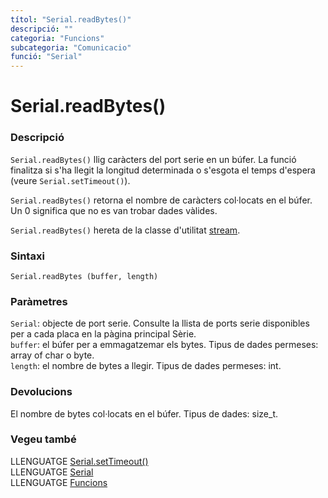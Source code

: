 ```yaml
---
títol: "Serial.readBytes()"
descripció: ""
categoria: "Funcions"
subcategoria: "Comunicacio"
funció: "Serial"
---
```


# Serial.readBytes()

### Descripció

`Serial.readBytes()` llig caràcters del port serie en un búfer. La funció finalitza si s'ha llegit la longitud determinada o s'esgota el temps d'espera (veure `Serial.setTimeout()`).

`Serial.readBytes()` retorna el nombre de caràcters col·locats en el búfer. Un 0 significa que no es van trobar dades vàlides.

`Serial.readBytes()` hereta de la classe d'utilitat [stream](../Stream.md).

### Sintaxi

`Serial.readBytes (buffer, length)`

### Paràmetres

`Serial`: objecte de port serie. Consulte la llista de ports serie disponibles per a cada placa en la pàgina principal Sèrie.  
`buffer`: el búfer per a emmagatzemar els bytes. Tipus de dades permeses: array of char o byte.  
`length`: el nombre de bytes a llegir. Tipus de dades permeses: int.  

### Devolucions

El nombre de bytes col·locats en el búfer. Tipus de dades: size_t.

### Vegeu també

LLENGUATGE [Serial.setTimeout()](./Serial.setTimeout().md)  
LLENGUATGE [Serial](../Serial.md)  
LLENGUATGE [Funcions](../../../Funcions.md)
